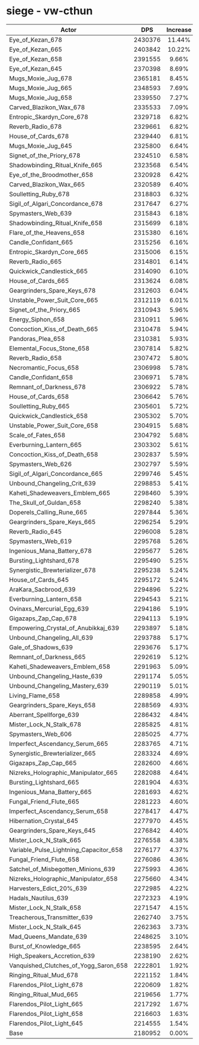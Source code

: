 # siege - vw-cthun
| Actor | DPS | Increase |
|---|:---:|:---:|
|Eye_of_Kezan_678|2430376|11.44%|
|Eye_of_Kezan_665|2403842|10.22%|
|Eye_of_Kezan_658|2391555|9.66%|
|Eye_of_Kezan_645|2370398|8.69%|
|Mugs_Moxie_Jug_678|2365181|8.45%|
|Mugs_Moxie_Jug_665|2348593|7.69%|
|Mugs_Moxie_Jug_658|2339550|7.27%|
|Carved_Blazikon_Wax_678|2335533|7.09%|
|Entropic_Skardyn_Core_678|2329718|6.82%|
|Reverb_Radio_678|2329661|6.82%|
|House_of_Cards_678|2329440|6.81%|
|Mugs_Moxie_Jug_645|2325800|6.64%|
|Signet_of_the_Priory_678|2324510|6.58%|
|Shadowbinding_Ritual_Knife_665|2323568|6.54%|
|Eye_of_the_Broodmother_658|2320928|6.42%|
|Carved_Blazikon_Wax_665|2320589|6.40%|
|Soulletting_Ruby_678|2318803|6.32%|
|Sigil_of_Algari_Concordance_678|2317647|6.27%|
|Spymasters_Web_639|2315843|6.18%|
|Shadowbinding_Ritual_Knife_658|2315699|6.18%|
|Flare_of_the_Heavens_658|2315380|6.16%|
|Candle_Confidant_665|2315256|6.16%|
|Entropic_Skardyn_Core_665|2315006|6.15%|
|Reverb_Radio_665|2314801|6.14%|
|Quickwick_Candlestick_665|2314090|6.10%|
|House_of_Cards_665|2313624|6.08%|
|Geargrinders_Spare_Keys_678|2312603|6.04%|
|Unstable_Power_Suit_Core_665|2312119|6.01%|
|Signet_of_the_Priory_665|2310943|5.96%|
|Energy_Siphon_658|2310911|5.96%|
|Concoction_Kiss_of_Death_665|2310478|5.94%|
|Pandoras_Plea_658|2310381|5.93%|
|Elemental_Focus_Stone_658|2307814|5.82%|
|Reverb_Radio_658|2307472|5.80%|
|Necromantic_Focus_658|2306998|5.78%|
|Candle_Confidant_658|2306971|5.78%|
|Remnant_of_Darkness_678|2306922|5.78%|
|House_of_Cards_658|2306642|5.76%|
|Soulletting_Ruby_665|2305601|5.72%|
|Quickwick_Candlestick_658|2305302|5.70%|
|Unstable_Power_Suit_Core_658|2304915|5.68%|
|Scale_of_Fates_658|2304792|5.68%|
|Everburning_Lantern_665|2303302|5.61%|
|Concoction_Kiss_of_Death_658|2302837|5.59%|
|Spymasters_Web_626|2302797|5.59%|
|Sigil_of_Algari_Concordance_665|2299746|5.45%|
|Unbound_Changeling_Crit_639|2298853|5.41%|
|Kaheti_Shadeweavers_Emblem_665|2298460|5.39%|
|The_Skull_of_Guldan_658|2298240|5.38%|
|Doperels_Calling_Rune_665|2297844|5.36%|
|Geargrinders_Spare_Keys_665|2296254|5.29%|
|Reverb_Radio_645|2296008|5.28%|
|Spymasters_Web_619|2295768|5.26%|
|Ingenious_Mana_Battery_678|2295677|5.26%|
|Bursting_Lightshard_678|2295490|5.25%|
|Synergistic_Brewterializer_678|2295238|5.24%|
|House_of_Cards_645|2295172|5.24%|
|AraKara_Sacbrood_639|2294896|5.22%|
|Everburning_Lantern_658|2294543|5.21%|
|Ovinaxs_Mercurial_Egg_639|2294186|5.19%|
|Gigazaps_Zap_Cap_678|2294113|5.19%|
|Empowering_Crystal_of_Anubikkaj_639|2293897|5.18%|
|Unbound_Changeling_All_639|2293788|5.17%|
|Gale_of_Shadows_639|2293676|5.17%|
|Remnant_of_Darkness_665|2292619|5.12%|
|Kaheti_Shadeweavers_Emblem_658|2291963|5.09%|
|Unbound_Changeling_Haste_639|2291174|5.05%|
|Unbound_Changeling_Mastery_639|2290119|5.01%|
|Living_Flame_658|2289858|4.99%|
|Geargrinders_Spare_Keys_658|2288569|4.93%|
|Aberrant_Spellforge_639|2286432|4.84%|
|Mister_Lock_N_Stalk_678|2285825|4.81%|
|Spymasters_Web_606|2285025|4.77%|
|Imperfect_Ascendancy_Serum_665|2283765|4.71%|
|Synergistic_Brewterializer_665|2283324|4.69%|
|Gigazaps_Zap_Cap_665|2282600|4.66%|
|Nizreks_Holographic_Manipulator_665|2282088|4.64%|
|Bursting_Lightshard_665|2281904|4.63%|
|Ingenious_Mana_Battery_665|2281693|4.62%|
|Fungal_Friend_Flute_665|2281223|4.60%|
|Imperfect_Ascendancy_Serum_658|2278417|4.47%|
|Hibernation_Crystal_645|2277970|4.45%|
|Geargrinders_Spare_Keys_645|2276842|4.40%|
|Mister_Lock_N_Stalk_665|2276558|4.38%|
|Variable_Pulse_Lightning_Capacitor_658|2276177|4.37%|
|Fungal_Friend_Flute_658|2276086|4.36%|
|Satchel_of_Misbegotten_Minions_639|2275993|4.36%|
|Nizreks_Holographic_Manipulator_658|2275660|4.34%|
|Harvesters_Edict_20%_639|2272985|4.22%|
|Hadals_Nautilus_639|2272323|4.19%|
|Mister_Lock_N_Stalk_658|2271547|4.15%|
|Treacherous_Transmitter_639|2262740|3.75%|
|Mister_Lock_N_Stalk_645|2262363|3.73%|
|Mad_Queens_Mandate_639|2248625|3.10%|
|Burst_of_Knowledge_665|2238595|2.64%|
|High_Speakers_Accretion_639|2238190|2.62%|
|Vanquished_Clutches_of_Yogg_Saron_658|2222801|1.92%|
|Ringing_Ritual_Mud_678|2221152|1.84%|
|Flarendos_Pilot_Light_678|2220609|1.82%|
|Ringing_Ritual_Mud_665|2219656|1.77%|
|Flarendos_Pilot_Light_665|2217292|1.67%|
|Flarendos_Pilot_Light_658|2216603|1.63%|
|Flarendos_Pilot_Light_645|2214555|1.54%|
|Base|2180952|0.00%|
